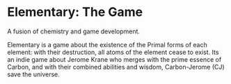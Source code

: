 # Elementary: The Game 

A fusion of chemistry and game development. 

Elementary is a game about the existence of the Primal forms of each element: with their destruction, all atoms of the element cease to exist. Its an indie game about Jerome Krane who merges with the prime essence of Carbon, and with their combined abilities and wisdom, Carbon-Jerome (CJ) save the universe. 
